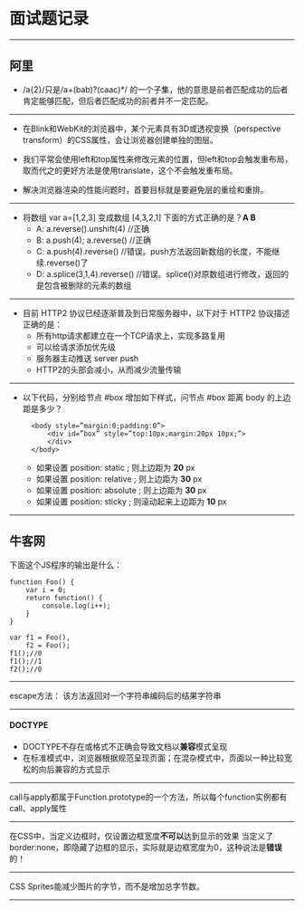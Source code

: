 # 面试题记录

- - - 

## 阿里

- /a{2}/只是/a+(bab)?(caac)*/ 的一个子集，他的意思是前者匹配成功的后者肯定能够匹配，但后者匹配成功的前者并不一定匹配。

- - - 

- 在Blink和WebKit的浏览器中，某个元素具有3D或透视变换（perspective transform）的CSS属性，会让浏览器创建单独的图层。

- 我们平常会使用left和top属性来修改元素的位置，但left和top会触发重布局，取而代之的更好方法是使用translate，这个不会触发重布局。

- 解决浏览器渲染的性能问题时，首要目标就是要避免层的重绘和重排。
- - - 

- 将数组 var a=[1,2,3] 变成数组 [4,3,2,1] 下面的方式正确的是？**A B**
  - A:  a.reverse().unshift(4) //正确
  - B:  a.push(4); a.reverse()  //正确
  - C:  a.push(4).reverse() //错误。push方法返回新数组的长度，不能继续.reverse()了
  - D:  a.splice(3,1,4).reverse() //错误。splice()对原数组进行修改，返回的是包含被删除的元素的数组

- - -

- 目前 HTTP2 协议已经逐渐普及到日常服务器中，以下对于 HTTP2 协议描述正确的是：
  - 所有http请求都建立在一个TCP请求上，实现多路复用
  - 可以给请求添加优先级
  - 服务器主动推送 server push
  - HTTP2的头部会减小，从而减少流量传输
  
- - -

- 以下代码，分别给节点 #box 增加如下样式，问节点 #box 距离 body 的上边距是多少？


        <body style=”margin:0;padding:0”>
            <div id=”box” style=”top:10px;margin:20px 10px;”>
            </div>
        </body>
    
    - 如果设置 position: static ; 则上边距为 **20** px
    - 如果设置 position: relative ; 则上边距为 **30** px
    - 如果设置 position: absolute ; 则上边距为 **30** px
    - 如果设置 position: sticky ; 则滚动起来上边距为 **10** px
    
- - -
## 牛客网
下面这个JS程序的输出是什么：

    function Foo() {
        var i = 0;
        return function() {
            console.log(i++);
        }
    }

    var f1 = Foo(),
        f2 = Foo();
    f1();//0
    f1();//1
    f2();//0
  
- - -
escape方法： 该方法返回对一个字符串编码后的结果字符串

- - -
#### DOCTYPE
- DOCTYPE不存在或格式不正确会导致文档以**兼容**模式呈现
- 在标准模式中，浏览器根据规范呈现页面；在混杂模式中，页面以一种比较宽松的向后兼容的方式显示

- - -
call与apply都属于Function.prototype的一个方法，所以每个function实例都有call、apply属性

- - -
在CSS中，当定义边框时，仅设置边框宽度**不可以**达到显示的效果
当定义了border:none，即隐藏了边框的显示，实际就是边框宽度为0，这种说法是**错误**的！

- - -
CSS Sprites能减少图片的字节，而不是增加总字节数。

- - -

